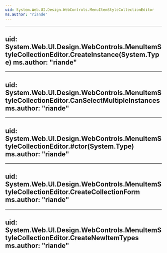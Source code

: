 ```yaml
---
uid: System.Web.UI.Design.WebControls.MenuItemStyleCollectionEditor
ms.author: "riande"
---
```


---
uid: System.Web.UI.Design.WebControls.MenuItemStyleCollectionEditor.CreateInstance(System.Type)
ms.author: "riande"
---

---
uid: System.Web.UI.Design.WebControls.MenuItemStyleCollectionEditor.CanSelectMultipleInstances
ms.author: "riande"
---

---
uid: System.Web.UI.Design.WebControls.MenuItemStyleCollectionEditor.#ctor(System.Type)
ms.author: "riande"
---

---
uid: System.Web.UI.Design.WebControls.MenuItemStyleCollectionEditor.CreateCollectionForm
ms.author: "riande"
---

---
uid: System.Web.UI.Design.WebControls.MenuItemStyleCollectionEditor.CreateNewItemTypes
ms.author: "riande"
---
